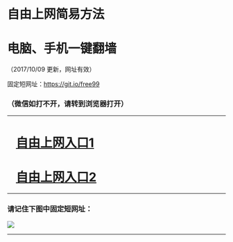 ﻿# 自由上网简易方法

# 电脑、手机一键翻墙

（2017/10/09 更新，网址有效）

固定短网址：https://git.io/free99

### （微信如打不开，请转到浏览器打开）


***





# &nbsp;&nbsp; <a href="http://ft141356813.fwq-tz-1001.info/fwqtz01.html?t=100900116946 " target="_blank">自由上网入口1</a>
# &nbsp;&nbsp; <a href="http://ft2653828099.fwq-tz-1002.info/fwqtz02.html?t=10090017833 " target="_blank">自由上网入口2</a>
***

### 请记住下图中固定短网址：

<img src="https://s3-us-west-2.amazonaws.com/fwq-1001/yjfq-20170905okok.png" /> 


***


